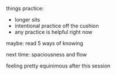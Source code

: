 things practice:
- longer sits
- intentional practice off the cushion
- any practice is helpful right now

maybe: read 5 ways of knowing

next time: spaciousness and flow

feeling pretty equinimous after this session
